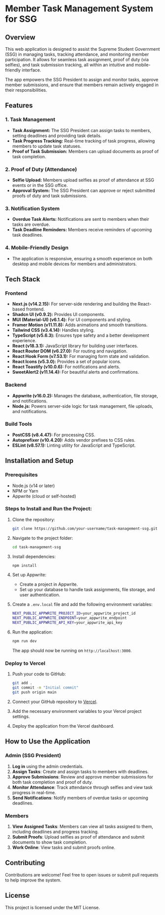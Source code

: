 # Member Task Management System for SSG

## Overview

This web application is designed to assist the Supreme Student Government (SSG) in managing tasks, tracking attendance, and monitoring member participation. It allows for seamless task assignment, proof of duty (via selfies), and task submission tracking, all within an intuitive and mobile-friendly interface.

The app empowers the SSG President to assign and monitor tasks, approve member submissions, and ensure that members remain actively engaged in their responsibilities.

## Features

### 1. Task Management
- **Task Assignment:** The SSG President can assign tasks to members, setting deadlines and providing task details.
- **Task Progress Tracking:** Real-time tracking of task progress, allowing members to update task statuses.
- **Proof of Task Submission:** Members can upload documents as proof of task completion.

### 2. Proof of Duty (Attendance)
- **Selfie Upload:** Members upload selfies as proof of attendance at SSG events or in the SSG office.
- **Approval System:** The SSG President can approve or reject submitted proofs of duty and task submissions.

### 3. Notification System
- **Overdue Task Alerts:** Notifications are sent to members when their tasks are overdue.
- **Task Deadline Reminders:** Members receive reminders of upcoming task deadlines.

### 4. Mobile-Friendly Design
- The application is responsive, ensuring a smooth experience on both desktop and mobile devices for members and administrators.

## Tech Stack

### Frontend
- **Next.js (v14.2.15):** For server-side rendering and building the React-based frontend.
- **Shadcn UI (v0.9.2):** Provides UI components.
- **MUI (Material-UI) (v6.1.4):** For UI components and styling.
- **Framer Motion (v11.11.8):** Adds animations and smooth transitions.
- **Tailwind CSS (v3.4.14):** Handles styling.
- **TypeScript (v5.6.3):** Ensures type safety and a better development experience.
- **React (v18.3.1):** JavaScript library for building user interfaces.
- **React Router DOM (v6.27.0):** For routing and navigation.
- **React Hook Form (v7.53.1):** For managing form state and validation.
- **React Icons (v5.3.0):** Provides a set of popular icons.
- **React Toastify (v10.0.6):** For notifications and alerts.
- **SweetAlert2 (v11.14.4):** For beautiful alerts and confirmations.

### Backend
- **Appwrite (v16.0.2):** Manages the database, authentication, file storage, and notifications.
- **Node.js:** Powers server-side logic for task management, file uploads, and notifications.

### Build Tools
- **PostCSS (v8.4.47):** For processing CSS.
- **Autoprefixer (v10.4.20):** Adds vendor prefixes to CSS rules.
- **ESLint (v8.57.1):** Linting utility for JavaScript and TypeScript.

## Installation and Setup

### Prerequisites
- Node.js (v14 or later)
- NPM or Yarn
- Appwrite (cloud or self-hosted)

### Steps to Install and Run the Project:

1. Clone the repository:

   ```bash
   git clone https://github.com/your-username/task-management-ssg.git
   ```

2. Navigate to the project folder:

   ```bash
   cd task-management-ssg
   ```

3. Install dependencies:

   ```bash
   npm install
   ```

4. Set up Appwrite:
   - Create a project in Appwrite.
   - Set up your database to handle task assignments, file storage, and user authentication.

5. Create a `.env.local` file and add the following environment variables:

   ```bash
   NEXT_PUBLIC_APPWRITE_PROJECT_ID=your_appwrite_project_id
   NEXT_PUBLIC_APPWRITE_ENDPOINT=your_appwrite_endpoint
   NEXT_PUBLIC_APPWRITE_API_KEY=your_appwrite_api_key
   ```

6. Run the application:

   ```bash
   npm run dev
   ```

   The app should now be running on `http://localhost:3000`.

### Deploy to Vercel

1. Push your code to GitHub:

   ```bash
   git add .
   git commit -m "Initial commit"
   git push origin main
   ```

2. Connect your GitHub repository to [Vercel](https://vercel.com/).

3. Add the necessary environment variables to your Vercel project settings.

4. Deploy the application from the Vercel dashboard.

## How to Use the Application

### Admin (SSG President)
1. **Log in** using the admin credentials.
2. **Assign Tasks**: Create and assign tasks to members with deadlines.
3. **Approve Submissions**: Review and approve member submissions for both task completion and proof of duty.
4. **Monitor Attendance**: Track attendance through selfies and view task progress in real-time.
5. **Send Notifications**: Notify members of overdue tasks or upcoming deadlines.

### Members
1. **View Assigned Tasks**: Members can view all tasks assigned to them, including deadlines and progress tracking.
2. **Submit Proofs**: Upload selfies as proof of attendance and submit documents to show task completion.
3. **Work Online**: View tasks and submit proofs online.

## Contributing

Contributions are welcome! Feel free to open issues or submit pull requests to help improve the system.

## License

This project is licensed under the MIT License.